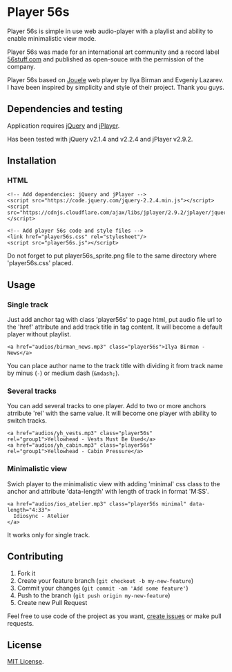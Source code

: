 Player 56s
==========

Player 56s is simple in use web audio-player with a playlist and ability
to enable minimalistic view mode.

Player 56s was made for an international art community and a record label
[56stuff.com](http://www.56stuff.com/) and published as open-souce with
the permission of the company.

Player 56s based on [Jouele](https://github.com/ilyabirman/Jouele) web player
by Ilya Birman and Evgeniy Lazarev. I have been inspired by simplicity and style
of their project. Thank you guys.


Dependencies and testing
------------------------

Application requires [jQuery](https://jquery.com/)
and [jPlayer](http://jplayer.org/).

Has been tested with jQuery v2.1.4 and v2.2.4 and jPlayer v2.9.2.


Installation
------------

### HTML

    <!-- Add dependencies: jQuery and jPlayer -->
    <script src="https://code.jquery.com/jquery-2.2.4.min.js"></script>
    <script src="https://cdnjs.cloudflare.com/ajax/libs/jplayer/2.9.2/jplayer/jquery.jplayer.min.js"></script>

    <!-- Add player 56s code and style files -->
    <link href="player56s.css" rel="stylesheet"/>
    <script src="player56s.js"></script>

Do not forget to put player56s_sprite.png file to the same directory
where 'player56s.css' placed.


Usage
-----

### Single track

Just add anchor tag with class 'player56s' to page html, put audio file url
to the 'href' attribute and add track title in tag content. It will become
a default player without playlist.

    <a href="audios/birman_news.mp3" class="player56s">Ilya Birman - News</a>

You can place author name to the track title with dividing it from track name
by minus (`-`) or medium dash (`&mdash;`).


### Several tracks

You can add several tracks to one player. Add to two or more anchors atrribute
'rel' with the same value. It will become one player with ability to switch
tracks.

    <a href="audios/yh_vests.mp3" class="player56s" rel="group1">Yellowhead - Vests Must Be Used</a>
    <a href="audios/yh_cabin.mp3" class="player56s" rel="group1">Yellowhead - Cabin Pressure</a>


### Minimalistic view

Swich player to the minimalistic view with adding 'minimal' css class to the
anchor and attribute 'data-length' with length of track in format 'M:SS'.

    <a href="audios/ios_atelier.mp3" class="player56s minimal" data-length="4:33">
      Idiosync - Atelier
    </a>

It works only for single track.


Contributing
------------

1. Fork it
2. Create your feature branch (`git checkout -b my-new-feature`)
3. Commit your changes (`git commit -am 'Add some feature'`)
4. Push to the branch (`git push origin my-new-feature`)
5. Create new Pull Request

Feel free to use code of the project as you want,
[create issues](https://github.com/dymio/player-56s/issues)
or make pull requests.


License
-------

[MIT License](LICENSE).
